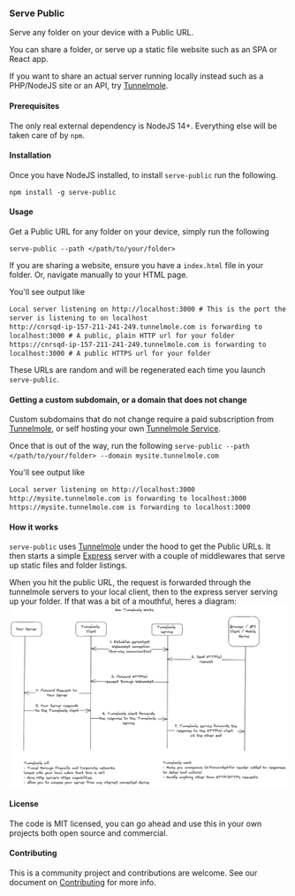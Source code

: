 ### Serve Public
Serve any folder on your device with a Public URL.

You can share a folder, or serve up a static file website such as an SPA or React app.

If you want to share an actual server running locally instead such as a PHP/NodeJS site or an API, try [Tunnelmole](https://github.com/robbie-cahill/tunnelmole-client).


#### Prerequisites
The only real external dependency is NodeJS 14+. Everything else will be taken care of by `npm`.

#### Installation
Once you have NodeJS installed, to install `serve-public` run the following.
```
npm install -g serve-public
```

#### Usage
Get a Public URL for any folder on your device, simply run the following
```
serve-public --path </path/to/your/folder>
```

If you are sharing a website, ensure you have a `index.html` file in your folder. Or, navigate manually to your HTML page.

You'll see output like
```
Local server listening on http://localhost:3000 # This is the port the server is listening to on localhost
http://cnrsqd-ip-157-211-241-249.tunnelmole.com is forwarding to localhost:3000 # A public, plain HTTP url for your folder
https://cnrsqd-ip-157-211-241-249.tunnelmole.com is forwarding to localhost:3000 # A public HTTPS url for your folder
```

These URLs are random and will be regenerated each time you launch `serve-public`.


#### Getting a custom subdomain, or a domain that does not change
Custom subdomains that do not change require a paid subscription from [Tunnelmole](https://dashboard.tunnelmole.com?utm_source=servePublicGithub), or self hosting your own [Tunnelmole Service](https://github.com/robbie-cahill/tunnelmole-service/).

Once that is out of the way, run the following
`serve-public --path </path/to/your/folder> --domain mysite.tunnelmole.com`

You'll see output like
```
Local server listening on http://localhost:3000
http://mysite.tunnelmole.com is forwarding to localhost:3000
https://mysite.tunnelmole.com is forwarding to localhost:3000
```

#### How it works
`serve-public` uses [Tunnelmole](https://github.com/robbie-cahill/tunnelmole-client) under the hood to get the Public URLs. It then starts a simple [Express](https://expressjs.com/) server with a couple of middlewares that serve up static files and folder listings.

When you hit the public URL, the request is forwarded through the tunnelmole servers to your local client, then to the express server serving up your folder. If that was a bit of a mouthful, heres a diagram:
![How Tunnelmole Works](docs/img/how-tunnelmole-works.png)


#### License
The code is MIT licensed, you can go ahead and use this in your own projects both open source and commercial.

#### Contributing
This is a community project and contributions are welcome. See our document on [Contributing](CONTRIBUTING.md) for more info.